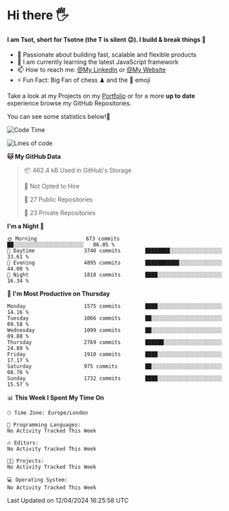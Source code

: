 # Hi there :raised_hand_with_fingers_splayed:
#### I am Tsot, short for Tsotne (the T is silent :wink:). I build & break things :space_invader:
- :telescope: Passionate about building fast, scalable and flexible products
- :seedling: I am currently learning the latest JavaScript framework 
- :mailbox: How to reach me: [@My LinkedIn](https://www.linkedin.com/in/tsotne-gvadzabia/) or [@My Website](https://tsotne.co.uk/contact)
- :zap: Fun Fact: Big Fan of chess ♟ and the 👾 emoji

Take a look at my Projects on my [Portfolio](https://tsotne.co.uk/) or for a more **up to date** experience browse my GitHub Repositories.

You can see some statistics below!:space_invader:
<!--START_SECTION:waka-->
![Code Time](http://img.shields.io/badge/Code%20Time-761%20hrs%202%20mins-blue)

![Lines of code](https://img.shields.io/badge/From%20Hello%20World%20I%27ve%20Written-5.2%20million%20lines%20of%20code-blue)

**🐱 My GitHub Data** 

> 📦 462.4 kB Used in GitHub's Storage 
 > 
> 🚫 Not Opted to Hire
 > 
> 📜 27 Public Repositories 
 > 
> 🔑 23 Private Repositories 
 > 
**I'm a Night 🦉** 

```text
🌞 Morning                673 commits         ██░░░░░░░░░░░░░░░░░░░░░░░   06.05 % 
🌆 Daytime                3740 commits        ████████░░░░░░░░░░░░░░░░░   33.61 % 
🌃 Evening                4895 commits        ███████████░░░░░░░░░░░░░░   44.00 % 
🌙 Night                  1818 commits        ████░░░░░░░░░░░░░░░░░░░░░   16.34 % 
```
📅 **I'm Most Productive on Thursday** 

```text
Monday                   1575 commits        ████░░░░░░░░░░░░░░░░░░░░░   14.16 % 
Tuesday                  1066 commits        ██░░░░░░░░░░░░░░░░░░░░░░░   09.58 % 
Wednesday                1099 commits        ██░░░░░░░░░░░░░░░░░░░░░░░   09.88 % 
Thursday                 2769 commits        ██████░░░░░░░░░░░░░░░░░░░   24.89 % 
Friday                   1910 commits        ████░░░░░░░░░░░░░░░░░░░░░   17.17 % 
Saturday                 975 commits         ██░░░░░░░░░░░░░░░░░░░░░░░   08.76 % 
Sunday                   1732 commits        ████░░░░░░░░░░░░░░░░░░░░░   15.57 % 
```


📊 **This Week I Spent My Time On** 

```text
🕑︎ Time Zone: Europe/London

💬 Programming Languages: 
No Activity Tracked This Week

🔥 Editors: 
No Activity Tracked This Week

🐱‍💻 Projects: 
No Activity Tracked This Week

💻 Operating System: 
No Activity Tracked This Week
```


 Last Updated on 12/04/2024 16:25:58 UTC
<!--END_SECTION:waka-->
